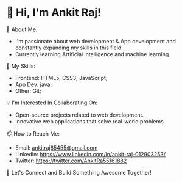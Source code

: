 # 👋 Hi, I'm Ankit Raj!

👀 About Me:
- I'm passionate about web development & App development and constantly expanding my skills in this field.
- Currently learning Artificial intelligence and machine learning.

🌱 My Skills:
- Frontend: HTML5, CSS3, JavaScript;
- App Dev: java;
- Other: Git;


💡 I'm Interested In Collaborating On:
- Open-source projects related to web development.
- Innovative web applications that solve real-world problems.

📫 How to Reach Me:
- Email: ankitraj85455@gmail.com 
- LinkedIn: https://www.linkedin.com/in/ankit-raj-012903253/
- Twitter: https://twitter.com/AnkitRa55161882

🚀 Let's Connect and Build Something Awesome Together!
